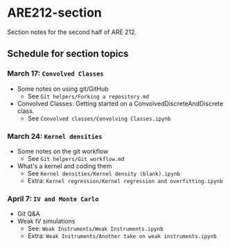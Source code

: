 # ARE212-section
Section notes for the second half of ARE 212.

## Schedule for section topics

### March 17: ``Convolved Classes``
* Some notes on using git/GitHub
	- See ``Git helpers/Forking a repository.md``
* Convolved Classes: Getting started on a ConvolvedDiscreteAndDiscrete class. 
	- See ``Convolved classes/Convolving Classes.ipynb``

### March 24: ``Kernel densities``
* Some notes on the git workflow
	- See ``Git helpers/Git workflow.md``
* What's a kernel and coding them
	- See ``Kernel densities/Kernel density (blank).ipynb``
	- Extra: ``Kernel regression/Kernel regression and overfitting.ipynb``

### April 7: ``IV and Monte Carlo``
* Git Q&A
* Weak IV simulations
	- See: ``Weak Instruments/Weak Instruments.ipynb``
	- Extra: ``Weak Instruments/Another take on weak instruments.ipynb``
